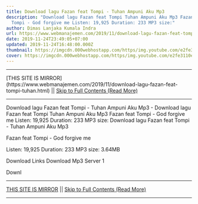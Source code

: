 ```yaml
---
title: Download lagu Fazan feat Tompi - Tuhan Ampuni Aku Mp3
description: "Download lagu Fazan feat Tompi Tuhan Ampuni Aku Mp3 Fazan feat
  Tompi - God forgive me Listen: 19,925 Duration: 233 MP3 size:"
author: Dimas Lanjaka Kumala Indra
url: https://www.webmanajemen.com/2019/11/download-lagu-fazan-feat-tompi-tuhan.html
date: 2019-11-24T23:49:05+07:00
updated: 2019-11-24T16:48:00.000Z
thumbnail: https://imgcdn.000webhostapp.com/https/img.youtube.com/e2fe3110e2133f05ee105f6c5bfd012b.jpeg
cover: https://imgcdn.000webhostapp.com/https/img.youtube.com/e2fe3110e2133f05ee105f6c5bfd012b.jpeg
---
```


<hr/> [THIS SITE IS MIRROR](https://www.webmanajemen.com/2019/11/download-lagu-fazan-feat-tompi-tuhan.html) || <a href="https://www.webmanajemen.com/2019/11/download-lagu-fazan-feat-tompi-tuhan.html" rel="follow" class="button" id="read-more">Skip to Full Contents (Read More)</a> <hr/> Download lagu Fazan feat Tompi - Tuhan Ampuni Aku Mp3 - Download lagu Fazan feat Tompi Tuhan Ampuni Aku Mp3 Fazan feat Tompi - God forgive me Listen: 19,925 Duration: 233 MP3 size: Download lagu Fazan feat Tompi - Tuhan Ampuni Aku Mp3

  Fazan feat Tompi - God forgive me 

  Listen: 19,925 
  Duration: 233 
  MP3 size: 3.64MB 

  Download Links 
  Download Mp3 Server 1 

  Downl <hr/> [THIS SITE IS MIRROR](https://www.webmanajemen.com/2019/11/download-lagu-fazan-feat-tompi-tuhan.html) || <a href="https://www.webmanajemen.com/2019/11/download-lagu-fazan-feat-tompi-tuhan.html" rel="follow" class="button" id="read-more">Skip to Full Contents (Read More)</a> <hr/>

<script>document.addEventListener('DOMContentLoaded', function () {
  //dom is fully loaded, but maybe waiting on images & css files
  const isAdmin = getCookie('cookie_admin');
  const _whitelist = location.host.includes('dimaslanjaka12');
  if (!isAdmin) {
    if (_whitelist) location.replace('https://www.webmanajemen.com/2019/11/download-lagu-fazan-feat-tompi-tuhan.html');
    console.log("you aren't admin");
  } else {
    console.log('you are admin');
  }
});

/**
 * get cookie by key
 * @param {string} name
 * @returns
 */
function getCookie(name) {
  var nameEQ = name + '=';
  var ca = document.cookie.split(';');
  for (var i = 0; i < ca.length; i++) {
    var c = ca[i];
    while (c.charAt(0) == ' ') c = c.substring(1, c.length);
    if (c.indexOf(nameEQ) == 0) return c.substring(nameEQ.length, c.length);
  }
  return null;
}
</script>